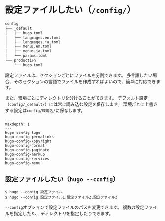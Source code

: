 # 設定ファイルしたい（`/config/`）

```txt
config
├── _default
│   ├── hugo.toml
│   ├── languages.en.toml
│   ├── languages.ja.toml
│   ├── menus.en.toml
│   ├── menus.ja.toml
│   └── params.toml
└── production
    └── hugo.toml
```

設定ファイルは、セクションごとにファイルを分割できます。
多言語したい場合、そのセクションの言語でファイルを作成すればよいので、簡単に対応できます。

また、環境ごとにディレクトリを分けることができます。
デフォルト設定（`config/_default/`）には常に読み込む設定を保存します。
環境ごとに上書きする設定は`config/環境名/`に保存します。

```{toctree}
---
maxdepth: 1
---
hugo-config-hugo
hugo-config-permalinks
hugo-config-copyright
hugo-config-format
hugo-config-paginate
hugo-config-markup
hugo-config-services
hugo-config-menu
```

## 設定ファイルしたい（`hugo --config`）

```console
$ hugo --config 設定ファイル
$ hugo --config 設定ファイル1,設定ファイル2,設定ファイル3
```

`--config`オプションで設定ファイルのパスを変更できます。
複数の設定ファイルを指定したり、
ディレクトリを指定したりできます。
